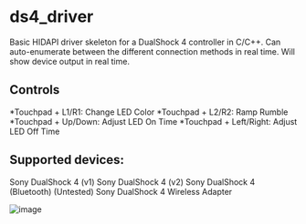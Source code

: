 # ds4_driver
Basic HIDAPI driver skeleton for a DualShock 4 controller in C/C++. Can auto-enumerate between the different connection methods in real time. Will show device output in real time. 

## Controls
*Touchpad + L1/R1: Change LED Color
*Touchpad + L2/R2: Ramp Rumble
*Touchpad + Up/Down: Adjust LED On Time
*Touchpad + Left/Right: Adjust LED Off Time
 
## Supported devices:
Sony DualShock 4 (v1)
Sony DualShock 4 (v2)
Sony DualShock 4 (Bluetooth) (Untested)
Sony DualShock 4 Wireless Adapter
 

![image](https://user-images.githubusercontent.com/19739806/205208630-1ee2c432-2e0b-43c6-b631-7c038945d2c6.png)
